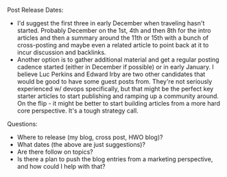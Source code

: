 Post Release Dates:

* I'd suggest the first three in early December when traveling hasn't started. Probably December on the 1st, 4th and then 8th for the intro articles and then a summary around the 11th or 15th with a bunch of cross-posting and maybe even a related article to point back at it to incur discussion and backlinks.
* Another option is to gather additional material and get a regular posting cadence started (either in December if possible) or in early January. I believe Luc Perkins and Edward Irby are two other candidates that would be good to have some guest posts from. They're not seriously experienced w/ devops specifically, but that might be the perfect key starter articles to start publishing and ramping up a community around. On the flip - it might be better to start building articles from a more hard core perspective. It's a tough strategy call.

Questions:

* Where to release (my blog, cross post, HWO blog)?
* What dates (the above are just suggestions)?
* Are there follow on topics?
* Is there a plan to push the blog entries from a marketing perspective, and how could I help with that?
